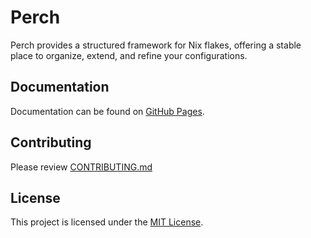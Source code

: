 # Perch

Perch provides a structured framework for Nix flakes, offering a stable place to
organize, extend, and refine your configurations.

## Documentation

Documentation can be found on [GitHub Pages](https://altibiz.github.io/perch/).

## Contributing

Please review
[CONTRIBUTING.md](https://github.com/altibiz/perch/blob/main/CONTRIBUTING.md)

## License

This project is licensed under the
[MIT License](https://github.com/altibiz/perch/blob/main/LICENSE.md).
